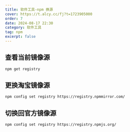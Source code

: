 ```yaml
---
title: 软件工具-npm 换源
cover: https://t.alcy.cc/fj?t=1723905000
order: 7
date: 2024-08-17 22:30
category: 软件工具
tag: npm
excerpt: false
---
```


## 查看当前镜像源

```bash
npm get registry
```

## 更换淘宝镜像源

```bash
npm config set registry https://registry.npmmirror.com/
```

## 切换回官方镜像源

```bash
npm config set registry https://registry.npmjs.org/
```
